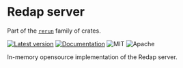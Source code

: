 # Redap server

Part of the [`rerun`](https://github.com/rerun-io/rerun) family of crates.

[![Latest version](https://img.shields.io/crates/v/redap_server.svg)](https://crates.io/crates/redap_server)
[![Documentation](https://docs.rs/redap_server/badge.svg)](https://docs.rs/redap_server)
![MIT](https://img.shields.io/badge/license-MIT-blue.svg)
![Apache](https://img.shields.io/badge/license-Apache-blue.svg)

In-memory opensource implementation of the Redap server.
